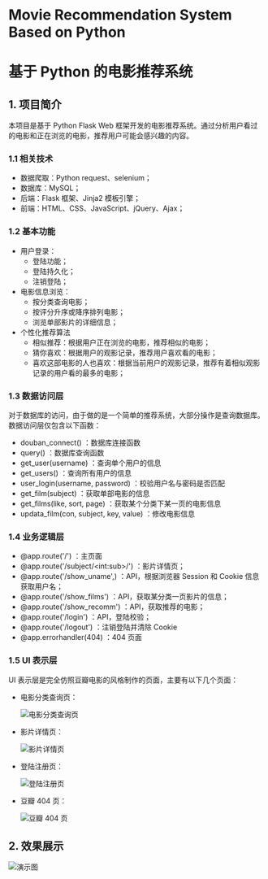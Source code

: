 # Movie Recommendation System Based on Python

# 基于 Python 的电影推荐系统

## 1. 项目简介

本项目是基于 Python Flask Web 框架开发的电影推荐系统。通过分析用户看过的电影和正在浏览的电影，推荐用户可能会感兴趣的内容。

### 1.1 相关技术

- 数据爬取：Python request、selenium；
- 数据库：MySQL；
- 后端：Flask 框架、Jinja2 模板引擎；
- 前端：HTML、CSS、JavaScript、jQuery、Ajax；

### 1.2 基本功能

- 用户登录：
  - 登陆功能；
  - 登陆持久化；
  - 注销登陆；
- 电影信息浏览：
  - 按分类查询电影；
  - 按评分升序或降序排列电影；
  - 浏览单部影片的详细信息；
- 个性化推荐算法
  - 相似推荐：根据用户正在浏览的电影，推荐相似的电影；
  - 猜你喜欢：根据用户的观影记录，推荐用户喜欢看的电影；
  - 喜欢这部电影的人也喜欢：根据当前用户的观影记录，推荐有着相似观影记录的用户看的最多的电影；

### 1.3 数据访问层

对于数据库的访问，由于做的是一个简单的推荐系统，大部分操作是查询数据库。数据访问层仅包含以下函数：

- douban_connect() ：数据库连接函数
- query() ：数据库查询函数
- get_user(username) ：查询单个用户的信息
- get_users() ：查询所有用户的信息
- user_login(username, password) ：校验用户名与密码是否匹配
- get_film(subject) ：获取单部电影的信息
- get_films(like, sort, page) ：获取某个分类下某一页的电影信息
- updata_film(con, subject, key, value) ：修改电影信息

### 1.4 业务逻辑层

- @app.route('/') ：主页面
- @app.route('/subject/\<int:sub\>/') ：影片详情页；
- @app.route('/show_uname',) ：API，根据浏览器 Session 和 Cookie 信息获取用户名；
- @app.route('/show_films') ：API，获取某分类一页影片的信息；
- @app.route('/show_recomm') ：API，获取推荐的电影；
- @app.route('/login') ：API，登陆校验；
- @app.route('/logout') ：注销登陆并清除 Cookie
- @app.errorhandler(404) ：404 页面

### 1.5 UI 表示层

UI 表示层是完全仿照豆瓣电影的风格制作的页面，主要有以下几个页面：

- 电影分类查询页：

  ![电影分类查询页](https://github.com/hovenjay/MovieRecommendationSystem/blob/master/static/img/page1.png)

- 影片详情页：

  ![影片详情页](https://github.com/hovenjay/MovieRecommendationSystem/blob/master/static/img/page2.png)

- 登陆注册页：

  ![登陆注册页](https://github.com/hovenjay/MovieRecommendationSystem/blob/master/static/img/page3.png)

- 豆瓣 404 页：

  ![豆瓣 404 页](https://github.com/hovenjay/MovieRecommendationSystem/blob/master/static/img/page4.png)

## 2. 效果展示

![演示图](https://github.com/hovenjay/MovieRecommendationSystem/blob/master/source/demonstration.gif)
